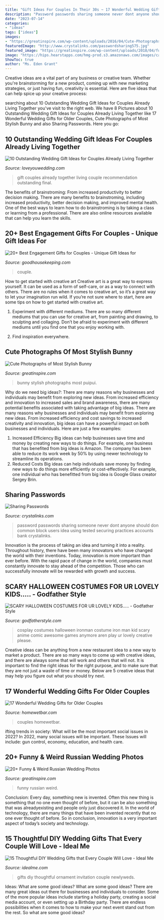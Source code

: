 ```yaml
---
title: "Gift Ideas For Couples In Their 30s ~ 17 Wonderful Wedding Gifts For Older Couples"
description: "Password passwords sharing someone never dont anyone should don common block users idea using tested securing practices accounts bank crystalinks"
date: "2023-07-14"
categories:
- "ideas"
tags: ["ideas"]
images:
- "https://greatinspire.com/wp-content/uploads/2016/04/Cute-Photographs-of-Most-Stylish-Bunny-17.jpg"
featuredImage: "http://www.crystalinks.com/passwordsharing575.jpg"
featured_image: "https://greatinspire.com/wp-content/uploads/2018/04/funny-weird-russian-wedding-photos-17.jpg"
image: "https://hips.hearstapps.com/hmg-prod.s3.amazonaws.com/images/candle-1522356961.jpg?crop=1xw:1xh;center,top&amp;resize=768:*"
ShowToc: true
author: "Ms. Eden Grant"
---
```



Creative ideas are a vital part of any business or creative team. Whether you're brainstorming for a new product, coming up with new marketing strategies, or just having fun, creativity is essential. Here are five ideas that can help spice up your creative process:

	

		
searching about 10 Outstanding Wedding Gift Ideas for Couples Already Living Together you've visit to the right web. We have 8 Pictures about 10 Outstanding Wedding Gift Ideas for Couples Already Living Together like 17 Wonderful Wedding Gifts for Older Couples, Cute Photographs of Most Stylish Bunny and also Sharing Passwords. Here you go:
		
    
## 10 Outstanding Wedding Gift Ideas For Couples Already Living Together

<img loading=lazy src="https://www.loveyouwedding.com/wp-content/uploads/2020/07/wedding-gift-ideas-for-couple-already-living-together-p.jpg" onerror="this.onerror=null;this.src='https://tse4.mm.bing.net/th?id=OIP.gdiMvtYmgmd6Wfo1ed-ByAHaLH&amp;pid=15.1';" alt="10 Outstanding Wedding Gift Ideas for Couples Already Living Together">

_Source: loveyouwedding.com_

>gift couples already together living couple recommendation outstanding final. 

	

The benefits of brainstroming: From increased productivity to better decision making.
There are many benefits to brainstroming, including increased productivity, better decision making, and improved mental health. One of the best ways to learn how to do brainstroming is by taking a class or learning from a professional. There are also online resources available that can help you learn the skills.

    
## 20+ Best Engagement Gifts For Couples - Unique Gift Ideas For

<img loading=lazy src="https://hips.hearstapps.com/hmg-prod.s3.amazonaws.com/images/candle-1522356961.jpg?crop=1xw:1xh;center,top&amp;resize=768:*" onerror="this.onerror=null;this.src='https://tse1.mm.bing.net/th?id=OIP.h-LUsUYjF35WviLenwfNnQHaLH&amp;pid=15.1';" alt="20+ Best Engagement Gifts for Couples - Unique Gift Ideas for">

_Source: goodhousekeeping.com_

>couple. 

	

How to get started with creative art
Creative art is a great way to express yourself. It can be used as a form of self-care, or as a way to connect with others. There are no rules when it comes to creative art, so it’s a great way to let your imagination run wild. If you’re not sure where to start, here are some tips on how to get started with creative art.
1. Experiment with different mediums. There are so many different mediums that you can use for creative art, from painting and drawing, to sculpting and collaging. Don’t be afraid to experiment with different mediums until you find one that you enjoy working with.

2. Find inspiration everywhere.

    
## Cute Photographs Of Most Stylish Bunny

<img loading=lazy src="https://greatinspire.com/wp-content/uploads/2016/04/Cute-Photographs-of-Most-Stylish-Bunny-17.jpg" onerror="this.onerror=null;this.src='https://tse3.mm.bing.net/th?id=OIP.cb0_STGRPAfabaDDiTEZGQHaHa&amp;pid=15.1';" alt="Cute Photographs of Most Stylish Bunny">

_Source: greatinspire.com_

>bunny stylish photographs most puipui. 

	

Why do we need big ideas?: There are many reasons why businesses and individuals may benefit from exploring new ideas. From increased efficiency and innovation to increased sales and brand awareness, there are many potential benefits associated with taking advantage of big ideas.
There are many reasons why businesses and individuals may benefit from exploring new ideas. From increased efficiency and cost savings to increased creativity and innovation, big ideas can have a powerful impact on both businesses and individuals. Here are just a few examples:
1. Increased Efficiency
Big ideas can help businesses save time and money by creating new ways to do things. For example, one business that has benefited from big ideas is Amazon. The company has been able to reduce its work week by 50% by using newer technology to streamline its operations.
2. Reduced Costs
Big ideas can help individuals save money by finding new ways to do things more efficiently or cost-effectively. For example, one individual who has benefitted from big idea is Google Glass creator Sergey Brin.

    
## Sharing Passwords

<img loading=lazy src="http://www.crystalinks.com/passwordsharing575.jpg" onerror="this.onerror=null;this.src='https://tse4.mm.bing.net/th?id=OIP.IQLI8cJtAlJJ206lIzvFzgHaDt&amp;pid=15.1';" alt="Sharing Passwords">

_Source: crystalinks.com_

>password passwords sharing someone never dont anyone should don common block users idea using tested securing practices accounts bank crystalinks. 

	

Innovation is the process of taking an idea and turning it into a reality. Throughout history, there have been many innovators who have changed the world with their inventions. Today, innovation is more important than ever before. With the rapid pace of change in the world, companies must constantly innovate to stay ahead of the competition. Those who can successfully innovate will be rewarded with growth and success.

    
## SCARY HALLOWEEN COSTUMES FOR UR LOVELY KIDS..... - Godfather Style

<img loading=lazy src="http://godfatherstyle.com/wp-content/uploads/2015/10/IRON-MAN.jpg" onerror="this.onerror=null;this.src='https://tse4.mm.bing.net/th?id=OIP.UroCCdaVxrqwI-aJCm28xAHaJ4&amp;pid=15.1';" alt="SCARY HALLOWEEN COSTUMES FOR UR LOVELY KIDS..... - Godfather Style">

_Source: godfatherstyle.com_

>cosplay costumes halloween ironman costume iron man kid scary anime comic awesome games anymore aren play ur lovely creative please. 

	

Creative ideas can be anything from a new restaurant idea to a new way to market a product. There are so many ways to come up with creative ideas, and there are always some that will work and others that will not. It is important to find the right ideas for the right purpose, and to make sure that they are not just a waste of time or money. Below are 5 creative ideas that may help you figure out what you should try next.

    
## 17 Wonderful Wedding Gifts For Older Couples

<img loading=lazy src="https://www.homewetbar.com/blog/wp-content/uploads/2020/06/17-Wonderful-Wedding-Gifts-For-Older-Couples.jpg" onerror="this.onerror=null;this.src='https://tse4.mm.bing.net/th?id=OIP.MwSa23gqYXL8UD5NWzAcBwHaHa&amp;pid=15.1';" alt="17 Wonderful Wedding Gifts for Older Couples">

_Source: homewetbar.com_

>couples homewetbar. 

	

ifting trends in society: What will be the most important social issues in 2022?
In 2022, many social issues will be important. These Issues will include: gun control, economy, education, and health care.

    
## 20+ Funny &amp; Weird Russian Wedding Photos

<img loading=lazy src="https://greatinspire.com/wp-content/uploads/2018/04/funny-weird-russian-wedding-photos-17.jpg" onerror="this.onerror=null;this.src='https://tse2.mm.bing.net/th?id=OIP.oDAryZ47MT_NAVGA9p0R2QHaLE&amp;pid=15.1';" alt="20+ Funny &amp; Weird Russian Wedding Photos">

_Source: greatinspire.com_

>funny russian weird. 

	

Conclusion:
Every day, something new is invented. Often this new thing is something that no one even thought of before, but it can be also something that was alreadyexisting and people only just discovered it. In the world of technology, there are many things that have been invented recently that no one ever thought of before. So in conclusion, innovation is a very important aspect of today’s society and technology.

    
## 15 Thoughtful DIY Wedding Gifts That Every Couple Will Love - Ideal Me

<img loading=lazy src="http://idealme.com/wp-content/uploads/2016/10/Wedding-Invitation-Ornament-2.jpg" onerror="this.onerror=null;this.src='https://tse1.mm.bing.net/th?id=OIP.n1ejchLfeC_YrZ1-cAb5EQHaKf&amp;pid=15.1';" alt="15 Thoughtful DIY Wedding Gifts that Every Couple Will Love - Ideal Me">

_Source: idealme.com_

>gifts diy thoughtful ornament invitation couple newlyweds. 

	

Ideas: What are some good ideas?
What are some good ideas?
There are many great ideas out there for businesses and individuals to consider. Some of the more popular ideas include starting a holiday party, creating a social media account, or even setting up a Birthday party. There are endless possibilities when it comes to how to make your next event stand out from the rest. So what are some good ideas?


